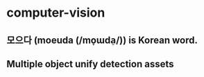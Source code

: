 # computer-vision

## 모으다 (moeuda (/mo̞ɯda̠/)) is Korean word. 

## Multiple object unify detection assets